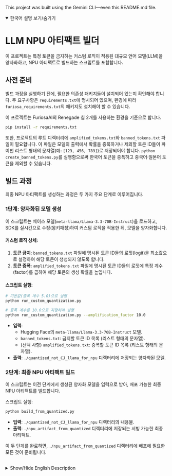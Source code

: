 This project was built using the Gemini CLI—even this README.md file.

<details open>
<summary>한국어 설명 보기/숨기기</summary>

# LLM NPU 아티팩트 빌더

이 프로젝트는 특정 토큰을 금지하는 커스텀 로직이 적용된 대규모 언어 모델(LLM)을 양자화하고, NPU 아티팩트로 빌드하는 스크립트를 포함합니다.

## 사전 준비

빌드 과정을 실행하기 전에, 필요한 의존성 패키지들이 설치되어 있는지 확인해야 합니다. 주 요구사항은 `requirements.txt`에 명시되어 있으며, 환경에 따라 `furiosa_requirements.txt`의 패키지도 설치해야 할 수 있습니다.

이 프로젝트는 FuriosaAI의 Renegade 칩 2개를 사용하는 환경을 기준으로 합니다.

```bash
pip install -r requirements.txt
```

또한, 프로젝트의 루트 디렉터리에 `amplified_tokens.txt`와 `banned_tokens.txt` 파일이 필요합니다. 이 파일은 모델의 출력에서 확률을 증폭하거나 제외할 토큰 ID들이 파이썬 리스트 형태의 문자열(예: `[123, 456, 789]`)로 저장되어야 합니다.
`python create_banned_tokens.py`를 실행함으로써 한국어 토큰을 증폭하고 중국어·일본어 토큰을 제외할 수 있습니다.

## 빌드 과정

최종 NPU 아티팩트를 생성하는 과정은 두 가지 주요 단계로 이루어집니다.

### 1단계: 양자화된 모델 생성

이 스크립트는 베이스 모델(`meta-llama/Llama-3.3-70B-Instruct`)을 로드하고, SDK를 실시간으로 수정(몽키패칭)하여 커스텀 로직을 적용한 뒤, 모델을 양자화합니다.

#### 커스텀 로직 상세:
1.  **토큰 금지**: `banned_tokens.txt` 파일에 명시된 토큰 ID들의 로짓(logit)을 최소값으로 설정하여 해당 토큰이 생성되지 않도록 합니다.
2.  **토큰 증폭**: `amplified_tokens.txt` 파일에 명시된 토큰 ID들의 로짓에 특정 계수(factor)를 곱하여 해당 토큰의 생성 확률을 높입니다.

#### 스크립트 실행:
```bash
# 기본값(증폭 계수 5.0)으로 실행
python run_custom_quantization.py

# 증폭 계수를 10.0으로 지정하여 실행
python run_custom_quantization.py --amplification_factor 10.0
```

-   **입력**: 
    -   Hugging Face의 `meta-llama/Llama-3.3-70B-Instruct` 모델.
    -   `banned_tokens.txt`: 금지할 토큰 ID 목록 (리스트 형태의 문자열).
    -   (선택 사항) `amplified_tokens.txt`: 증폭할 토큰 ID 목록 (리스트 형태의 문자열).
-   **출력**: `./quantized_not_CJ_llama_for_npu` 디렉터리에 저장되는 양자화된 모델.

### 2단계: 최종 NPU 아티팩트 빌드

이 스크립트는 이전 단계에서 생성된 양자화 모델을 입력으로 받아, 배포 가능한 최종 NPU 아티팩트를 빌드합니다.

스크립트 실행:
```bash
python build_from_quantized.py
```

-   **입력**: `./quantized_not_CJ_llama_for_npu` 디렉터리의 내용물.
-   **출력**: `./npu_artifact_from_quantized` 디렉터리에 저장되는 서빙 가능한 최종 아티팩트.

이 두 단계를 완료하면, `./npu_artifact_from_quantized` 디렉터리에 배포에 필요한 모든 것이 준비됩니다.

</details>

<br>

<details>
<summary>Show/Hide English Description</summary>

# LLM NPU Artifact Builder

This project contains scripts to quantize a large language model (LLM) with custom logic and build it into an NPU artifact.

## Prerequisites

Before running the build process, ensure you have the necessary dependencies installed. The primary requirements are listed in `requirements.txt`. Depending on your setup, you may also need to install packages from `furiosa_requirements.txt`.

This project is based on an environment using two Renegade chips from FuriosaAI.

```bash
pip install -r requirements.txt
```

Additionally, you need amplified_tokens.txt and banned_tokens.txt files in the project's root directory. These files should contain a Python list of token IDs saved as a string (e.g., `[123, 456, 789]`).

You can run `python create_banned_tokens.py` to automatically generate these files. This script will populate the files to amplify Korean tokens while banning Chinese and Japanese tokens.

## Build Process

The process to create the final NPU artifact involves two main steps.

### Step 1: Create the Quantized Model

This script loads the base model (`meta-llama/Llama-3.3-70B-Instruct`), applies custom logic by monkey-patching the SDK, and then quantizes the model.

#### Custom Logic Details:
1.  **Token Banning**: Sets the logits of token IDs specified in `banned_tokens.txt` to the minimum value to prevent them from being generated.
2.  **Token Amplification**: Multiplies the logits of token IDs specified in `amplified_tokens.txt` by a specific factor to increase their generation probability.

#### Execute the script:
```bash
# Run with default amplification factor (5.0)
python run_custom_quantization.py

# Run with a specific amplification factor of 10.0
python run_custom_quantization.py --amplification_factor 10.0
```

-   **Input**: 
    -   `meta-llama/Llama-3.3-70B-Instruct` model from Hugging Face.
    -   `banned_tokens.txt`: A string representation of a Python list of token IDs to ban.
    -   (Optional) `amplified_tokens.txt`: A string representation of a Python list of token IDs to amplify.
-   **Output**: A quantized model saved in the `./quantized_not_CJ_llama_for_npu` directory.

### Step 2: Build the Final NPU Artifact

This script takes the quantized model generated in the previous step and builds the final, deployable NPU artifact.

Execute the script:
```bash
python build_from_quantized.py
```

-   **Input**: The contents of the `./quantized_not_CJ_llama_for_npu` directory.
-   **Output**: The final artifact ready for serving, located in the `./npu_artifact_from_quantized` directory.

After completing these two steps, the `./npu_artifact_from_quantized` directory will contain everything needed for deployment.

</details>